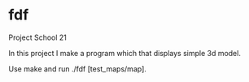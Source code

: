 # fdf

Project School 21

In this project I make a program which that displays simple 3d model.

Use make and run ./fdf [test_maps/map].
